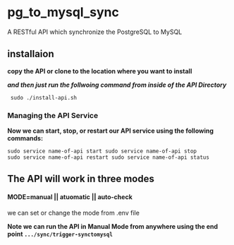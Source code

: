 # pg_to_mysql_sync
A RESTful API which synchronize the PostgreSQL to MySQL 

## installaion
**copy the API or clone to the location where you want to install**

***and then just run the follwoing command from inside of the API Directory***

<code> sudo ./install-api.sh </code>
### Managing the API Service
**Now we can start, stop, or restart our API service using the following commands:**

<code>sudo service name-of-api start
sudo service name-of-api stop
sudo service name-of-api restart
sudo service name-of-api status
</code>

## The API will work in three modes
#### MODE=manual || atuomatic || auto-check

we can set or change the mode from .env file

**Note we can run the API in Manual Mode from anywhere using the end point <code>.../sync/trigger-synctomysql</code>**
